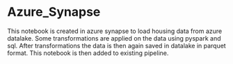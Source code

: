 # Azure_Synapse

This notebook is created in azure synapse to load housing data from azure datalake. Some transformations are applied on the data using pyspark and sql. After transformations the data is then again saved in datalake in parquet format. This notebook is then added to existing pipeline.
